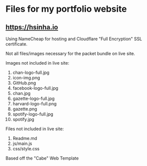 # Files for my portfolio website 

## https://hsinha.io

Using NameCheap for hosting and Cloudflare "Full Encryption" SSL certificate.

Not all files/images necessary for the packet bundle on live site.

Images not included in live site:
1. chan-logo-full.jpg
2. icon-img.png
3. GitHub.png
4. facebook-logo-full.jpg
5. chan.jpg
6. gazette-logo-full.jpg
7. harvard-logo-full.png
8. gazette.png
9. spotify-logo-full.jpg
10. spotify.jpg

Files not included in live site:
1. Readme.md
2. js/main.js
3. css/style.css



Based off the "Cabe" Web Template